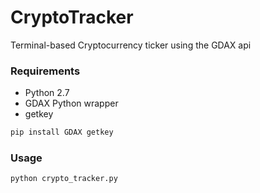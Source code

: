 # CryptoTracker
Terminal-based Cryptocurrency ticker using the GDAX api

### Requirements
* Python 2.7
* GDAX Python wrapper
* getkey

```sh
pip install GDAX getkey
```

### Usage
```sh
python crypto_tracker.py
```

